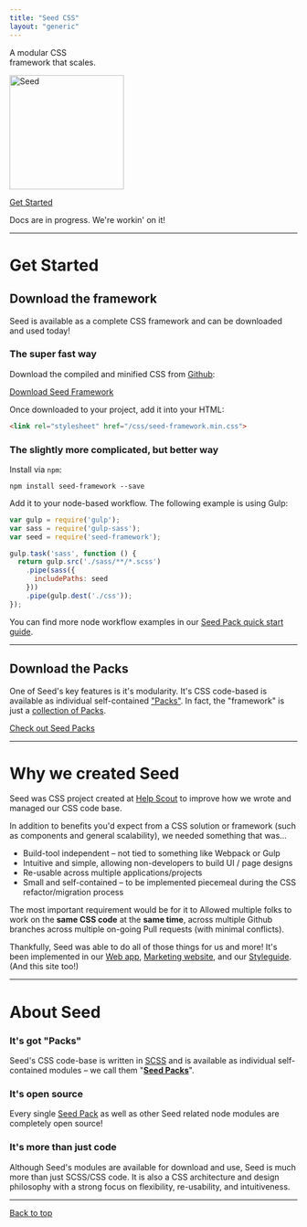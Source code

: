 ```yaml
---
title: "Seed CSS"
layout: "generic"
---
```


<div class="tx-center u-mrg-b-10 s-docs">
  <div class="o-col-10@md o-col-offset-1@md">
    <p class="tx-h1 tx-300 tx-lh-heading u-mrg-t-0">
      A modular CSS<br>framework that scales.
    </p>
  </div>
  <p class="tx-center u-mrg-b-5">
    <img src="/seed/images/seed.png" title="Seed" alt="Seed" width="200">
  </p>
  <p>
    <a href="#get-started" class="c-button c-button--lg">Get Started</a>
  </p>
  <p class="t-tx-charcoal-200">
    Docs are in progress. We're workin' on it!
  </p>
</div>



---



# Get Started

## Download the framework

Seed is available as a complete CSS framework and can be downloaded and used today!



### The super fast way

Download the compiled and minified CSS from [Github](https://github.com/helpscout/seed-framework):

<a href="https://github.com/helpscout/seed-framework/tree/master/dist" target="_blank" class="c-button">Download Seed Framework</a>

Once downloaded to your project, add it into your HTML:

```html
<link rel="stylesheet" href="/css/seed-framework.min.css">
```



### The slightly more complicated, but better way

Install via `npm`:

```shell
npm install seed-framework --save
```

Add it to your node-based workflow. The following example is using Gulp:


```javascript
var gulp = require('gulp');
var sass = require('gulp-sass');
var seed = require('seed-framework');

gulp.task('sass', function () {
  return gulp.src('./sass/**/*.scss')
    .pipe(sass({
      includePaths: seed
    }))
    .pipe(gulp.dest('./css'));
});
```

You can find more node workflow examples in our [Seed Pack quick start guide](/seed/guides/quick-start/seed-packs/#include).



---



## Download the Packs

One of Seed's key features is it's modularity. It's CSS code-based is available as individual self-contained ["Packs"](/seed/packs). In fact, the "framework" is just a [collection of Packs](https://github.com/helpscout/seed-framework/blob/master/package.json#L51).

<a href="/seed/packs" class="c-button">Check out Seed Packs</a>



---



# Why we created Seed

<p class="tx-lead">
Seed was CSS project created at <a href="https://helpscout.com" target="_blank">Help Scout</a> to improve how we wrote and managed our CSS code base.</P>

In addition to benefits you'd expect from a CSS solution or framework (such as components and general scalability), we needed something that was…

* Build-tool independent – not tied to something like Webpack or Gulp
* Intuitive and simple, allowing non-developers to build UI / page designs
* Re-usable across multiple applications/projects
* Small and self-contained – to be implemented piecemeal during the CSS refactor/migration process

The most important requirement would be for it to Allowed multiple folks to work on the **same CSS code** at the **same time**, across multiple Github branches across multiple on-going Pull requests (with minimal conflicts).


Thankfully, Seed was able to do all of those things for us and more! It's been implemented in our [Web app](https://secure.helpscout.net/), [Marketing website](https://helpscout.com), and our [Styleguide](https://style.helpscout.com). (And this site too!)



---



# About Seed


### It's got "Packs"

Seed's CSS code-base is written in [SCSS](http://sass-lang.com/) and is available as individual self-contained modules – we call them "[**Seed Packs**](/seed/packs/)".


### It's open source

Every single [Seed Pack](/seed/packs) as well as other Seed related node modules are completely open source!


### It's more than just code

Although Seed's modules are available for download and use, Seed is much more than just SCSS/CSS code. It is also a CSS architecture and design philosophy with a strong focus on flexibility, re-usability, and intuitiveness.




<div class="u-pad-v-5 u-mrg-b-3">
  <hr class="u-mrg-t-8">

  <div class="tx-right">
    <a href="#" class="t-tx-charcoal-200">Back to top</a>
  </div>
</div>

